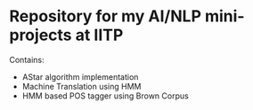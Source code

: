 # Repository for my AI/NLP mini-projects at IITP
Contains:
* AStar algorithm implementation
* Machine Translation using HMM
* HMM based POS tagger using Brown Corpus

